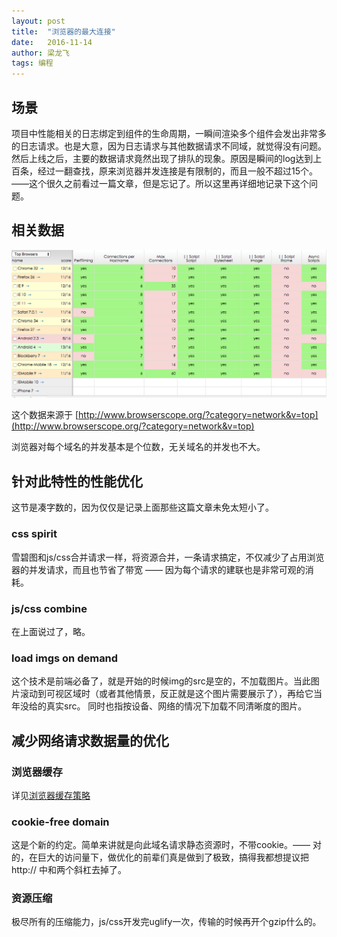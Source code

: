 ```yaml
---
layout: post
title:  "浏览器的最大连接"
date:   2016-11-14
author: 梁龙飞
tags: 编程
---
```


## 场景

项目中性能相关的日志绑定到组件的生命周期，一瞬间渲染多个组件会发出非常多的日志请求。也是大意，因为日志请求与其他数据请求不同域，就觉得没有问题。然后上线之后，主要的数据请求竟然出现了排队的现象。原因是瞬间的log达到上百条，经过一翻查找，原来浏览器并发连接是有限制的，而且一般不超过15个。——这个很久之前看过一篇文章，但是忘记了。所以这里再详细地记录下这个问题。


## 相关数据

<img src="/assets/img/ua_connections.png" >

这个数据来源于 [http://www.browserscope.org/?category=network&v=top](http://www.browserscope.org/?category=network&v=top)

浏览器对每个域名的并发基本是个位数，无关域名的并发也不大。

## 针对此特性的性能优化

这节是凑字数的，因为仅仅是记录上面那些这篇文章未免太短小了。

### css spirit

雪碧图和js/css合并请求一样，将资源合并，一条请求搞定，不仅减少了占用浏览器的并发请求，而且也节省了带宽 —— 因为每个请求的建联也是非常可观的消耗。

### js/css combine

在上面说过了，略。

### load imgs on demand

这个技术是前端必备了，就是开始的时候img的src是空的，不加载图片。当此图片滚动到可视区域时（或者其他情景，反正就是这个图片需要展示了），再给它当年没给的真实src。
同时也指按设备、网络的情况下加载不同清晰度的图片。

## 减少网络请求数据量的优化

### 浏览器缓存

详见[浏览器缓存策略](/2016/11/04/cache-control.html)

### cookie-free domain

这是个新的约定。简单来讲就是向此域名请求静态资源时，不带cookie。—— 对的，在巨大的访问量下，做优化的前辈们真是做到了极致，搞得我都想提议把 http:// 中和两个斜杠去掉了。

### 资源压缩

极尽所有的压缩能力，js/css开发完uglify一次，传输的时候再开个gzip什么的。